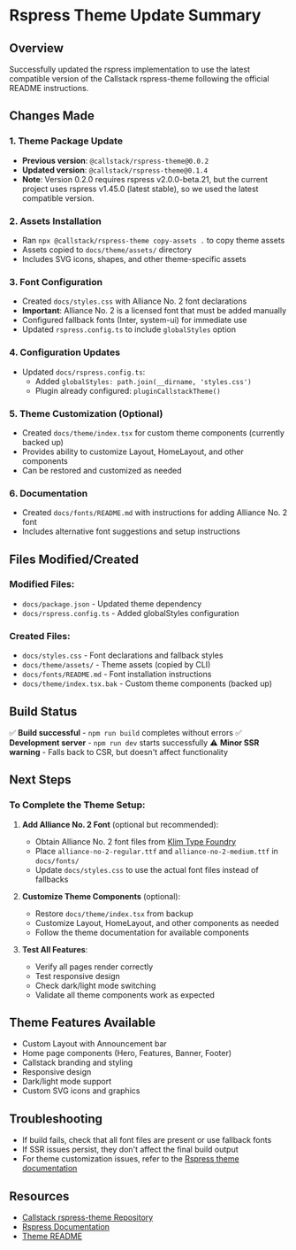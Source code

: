 # Rspress Theme Update Summary

## Overview
Successfully updated the rspress implementation to use the latest compatible version of the Callstack rspress-theme following the official README instructions.

## Changes Made

### 1. Theme Package Update
- **Previous version**: `@callstack/rspress-theme@0.0.2`
- **Updated version**: `@callstack/rspress-theme@0.1.4`
- **Note**: Version 0.2.0 requires rspress v2.0.0-beta.21, but the current project uses rspress v1.45.0 (latest stable), so we used the latest compatible version.

### 2. Assets Installation
- Ran `npx @callstack/rspress-theme copy-assets .` to copy theme assets
- Assets copied to `docs/theme/assets/` directory
- Includes SVG icons, shapes, and other theme-specific assets

### 3. Font Configuration
- Created `docs/styles.css` with Alliance No. 2 font declarations
- **Important**: Alliance No. 2 is a licensed font that must be added manually
- Configured fallback fonts (Inter, system-ui) for immediate use
- Updated `rspress.config.ts` to include `globalStyles` option

### 4. Configuration Updates
- Updated `docs/rspress.config.ts`:
  - Added `globalStyles: path.join(__dirname, 'styles.css')`
  - Plugin already configured: `pluginCallstackTheme()`

### 5. Theme Customization (Optional)
- Created `docs/theme/index.tsx` for custom theme components (currently backed up)
- Provides ability to customize Layout, HomeLayout, and other components
- Can be restored and customized as needed

### 6. Documentation
- Created `docs/fonts/README.md` with instructions for adding Alliance No. 2 font
- Includes alternative font suggestions and setup instructions

## Files Modified/Created

### Modified Files:
- `docs/package.json` - Updated theme dependency
- `docs/rspress.config.ts` - Added globalStyles configuration

### Created Files:
- `docs/styles.css` - Font declarations and fallback styles
- `docs/theme/assets/` - Theme assets (copied by CLI)
- `docs/fonts/README.md` - Font installation instructions
- `docs/theme/index.tsx.bak` - Custom theme components (backed up)

## Build Status
✅ **Build successful** - `npm run build` completes without errors
✅ **Development server** - `npm run dev` starts successfully
⚠️ **Minor SSR warning** - Falls back to CSR, but doesn't affect functionality

## Next Steps

### To Complete the Theme Setup:
1. **Add Alliance No. 2 Font** (optional but recommended):
   - Obtain Alliance No. 2 font files from [Klim Type Foundry](https://klim.co.nz/retail-fonts/alliance/)
   - Place `alliance-no-2-regular.ttf` and `alliance-no-2-medium.ttf` in `docs/fonts/`
   - Update `docs/styles.css` to use the actual font files instead of fallbacks

2. **Customize Theme Components** (optional):
   - Restore `docs/theme/index.tsx` from backup
   - Customize Layout, HomeLayout, and other components as needed
   - Follow the theme documentation for available components

3. **Test All Features**:
   - Verify all pages render correctly
   - Test responsive design
   - Check dark/light mode switching
   - Validate all theme components work as expected

## Theme Features Available
- Custom Layout with Announcement bar
- Home page components (Hero, Features, Banner, Footer)
- Callstack branding and styling
- Responsive design
- Dark/light mode support
- Custom SVG icons and graphics

## Troubleshooting
- If build fails, check that all font files are present or use fallback fonts
- If SSR issues persist, they don't affect the final build output
- For theme customization issues, refer to the [Rspress theme documentation](https://rspress.dev/guide/advanced/custom-theme)

## Resources
- [Callstack rspress-theme Repository](https://github.com/callstack/rspress-theme)
- [Rspress Documentation](https://rspress.dev/)
- [Theme README](https://github.com/callstack/rspress-theme/blob/main/packages/theme/README.md)